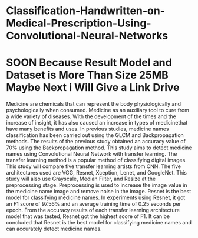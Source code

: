 # Classification-Handwritten-on-Medical-Prescription-Using-Convolutional-Neural-Networks

# SOON Because Result Model and Dataset is More Than Size 25MB Maybe Next i Will Give a Link Drive 

Medicine are chemicals that can represent the body physiologically and psychologically when consumed. Medicine as an auxiliary tool to cure from a wide variety of diseases. With the development of the times and the increase of insight, it has also caused an increase in types of medicinethat have many benefits and uses. In previous studies, medicine names classification has been carried out using the GLCM and Backpropagation methods. The results of the previous study obtained an accuracy value of 70% using the Backpropagation method. This study aims to detect medicine names using Convolutional Neural Network with transfer learning. The transfer learning method is a popular method of classifying digital images. This study will compare five transfer learning artists from CNN. The five architectures used are VGG, Resnet, Xception, Lenet, and GoogleNet. This study will also use Grayscale, Median Filter, and Resize at the preprocessing stage. Preprocessing is used to increase the image value in the medicine name image and remove noise in the image. Resnet is the best model for classifying medicine names. In experiments using Resnet, it got an F1 score of 97.56% and an average training time of 0.25 seconds per epoch. From the accuracy results of each transfer learning architecture model that was tested, Resnet got the highest score of F1. It can be concluded that Resnet is the best model for classifying medicine names and can accurately detect medicine names.
